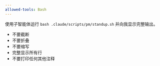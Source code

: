 ```yaml
---
allowed-tools: Bash
---
```


使用子智能体运行 `bash .claude/scripts/pm/standup.sh` 并向我显示完整输出。

- 不要截断
- 不要折叠
- 不要缩写
- 完整显示所有行
- 不要打印任何其他注释
